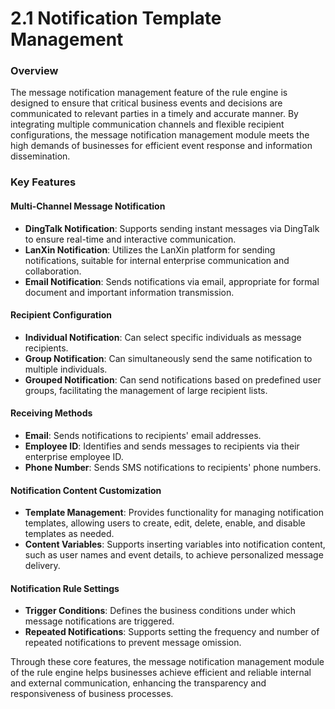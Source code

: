 # 2.1 Notification Template Management

### Overview

The message notification management feature of the rule engine is designed to ensure that critical business events and decisions are communicated to relevant parties in a timely and accurate manner. By integrating multiple communication channels and flexible recipient configurations, the message notification management module meets the high demands of businesses for efficient event response and information dissemination.

### Key Features

#### Multi-Channel Message Notification

* **DingTalk Notification**: Supports sending instant messages via DingTalk to ensure real-time and interactive communication.
* **LanXin Notification**: Utilizes the LanXin platform for sending notifications, suitable for internal enterprise communication and collaboration.
* **Email Notification**: Sends notifications via email, appropriate for formal document and important information transmission.

#### Recipient Configuration

* **Individual Notification**: Can select specific individuals as message recipients.
* **Group Notification**: Can simultaneously send the same notification to multiple individuals.
* **Grouped Notification**: Can send notifications based on predefined user groups, facilitating the management of large recipient lists.

#### Receiving Methods

* **Email**: Sends notifications to recipients' email addresses.
* **Employee ID**: Identifies and sends messages to recipients via their enterprise employee ID.
* **Phone Number**: Sends SMS notifications to recipients' phone numbers.

#### Notification Content Customization

* **Template Management**: Provides functionality for managing notification templates, allowing users to create, edit, delete, enable, and disable templates as needed.
* **Content Variables**: Supports inserting variables into notification content, such as user names and event details, to achieve personalized message delivery.

#### Notification Rule Settings

* **Trigger Conditions**: Defines the business conditions under which message notifications are triggered.
* **Repeated Notifications**: Supports setting the frequency and number of repeated notifications to prevent message omission.

Through these core features, the message notification management module of the rule engine helps businesses achieve efficient and reliable internal and external communication, enhancing the transparency and responsiveness of business processes.
